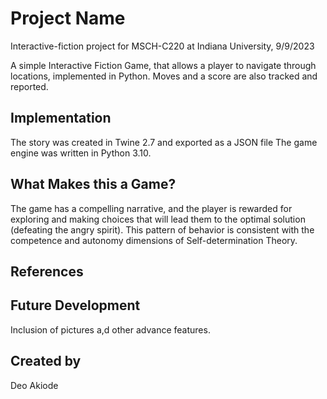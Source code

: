 # Project Name
Interactive-fiction project for MSCH-C220 at Indiana University, 9/9/2023

A simple Interactive Fiction Game, that allows a player to navigate through locations, implemented in Python. Moves and a score are also tracked and reported.

## Implementation
The story was created in Twine 2.7 and exported as a JSON file
The game engine was written in Python 3.10. 

## What Makes this a Game?
The game has a compelling narrative, and the player is rewarded for exploring and making choices that will lead them to the optimal solution (defeating the angry spirit). This pattern of behavior is consistent with the competence and autonomy dimensions of Self-determination Theory.

## References

## Future Development
Inclusion of pictures a,d other advance features.

## Created by
Deo Akiode